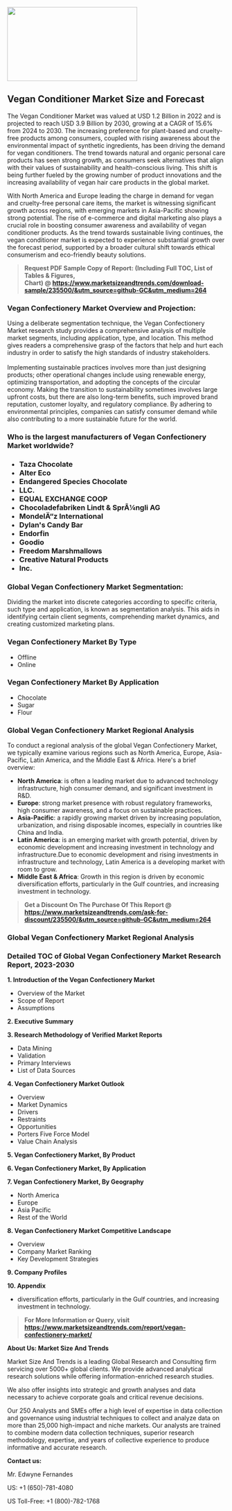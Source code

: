 <p><img class="alignnone size-medium wp-image-20088" src="https://ffe5etoiles.com/wp-content/uploads/2024/12/MST1-300x171.png" alt="" width="300" height="171" /></p><h2>Vegan Conditioner Market Size and Forecast</h2><p>The Vegan Conditioner Market was valued at USD 1.2 Billion in 2022 and is projected to reach USD 3.9 Billion by 2030, growing at a CAGR of 15.6% from 2024 to 2030. The increasing preference for plant-based and cruelty-free products among consumers, coupled with rising awareness about the environmental impact of synthetic ingredients, has been driving the demand for vegan conditioners. The trend towards natural and organic personal care products has seen strong growth, as consumers seek alternatives that align with their values of sustainability and health-conscious living. This shift is being further fueled by the growing number of product innovations and the increasing availability of vegan hair care products in the global market.</p><p>With North America and Europe leading the charge in demand for vegan and cruelty-free personal care items, the market is witnessing significant growth across regions, with emerging markets in Asia-Pacific showing strong potential. The rise of e-commerce and digital marketing also plays a crucial role in boosting consumer awareness and availability of vegan conditioner products. As the trend towards sustainable living continues, the vegan conditioner market is expected to experience substantial growth over the forecast period, supported by a broader cultural shift towards ethical consumerism and eco-friendly beauty solutions.</p></p><blockquote id="" class=""><strong>Request PDF Sample Copy of Report: (Including Full TOC, List of Tables &amp; Figures, Chart)&nbsp;@&nbsp;<strong><a href="https://www.marketsizeandtrends.com/download-sample/235500/&utm_source=github-GC&utm_medium=264" target="_blank">https://www.marketsizeandtrends.com/download-sample/235500/&utm_source=github-GC&utm_medium=264</a></strong></strong></blockquote><h3 id="" class="">Vegan Confectionery Market&nbsp;Overview and Projection:</h3><p id="" class="">Using a deliberate segmentation technique, the Vegan Confectionery Market research study provides a comprehensive analysis of multiple market segments, including application, type, and location. This method gives readers a comprehensive grasp of the factors that help and hurt each industry in order to satisfy the high standards of industry stakeholders. <br /> <br />Implementing sustainable practices involves more than just designing products; other operational changes include using renewable energy, optimizing transportation, and adopting the concepts of the circular economy. Making the transition to sustainability sometimes involves large upfront costs, but there are also long-term benefits, such improved brand reputation, customer loyalty, and regulatory compliance. By adhering to environmental principles, companies can satisfy consumer demand while also contributing to a more sustainable future for the world.</p><h3 id="" class="">Who is the largest manufacturers of&nbsp;Vegan Confectionery Market worldwide?</h3><h3 class=""><p><ul><li>Taza Chocolate </li><li> Alter Eco </li><li> Endangered Species Chocolate </li><li> LLC. </li><li> EQUAL EXCHANGE COOP </li><li> Chocoladefabriken Lindt & SprÃ¼ngli AG </li><li> MondelÄ“z International </li><li> Dylan's Candy Bar </li><li> Endorfin </li><li> Goodio </li><li> Freedom Marshmallows </li><li> Creative Natural Products </li><li> Inc.</li></ul></p></h3><h3 id="" class="">Global&nbsp;Vegan Confectionery Market Segmentation:</h3><p id="" class="">Dividing the market into discrete categories according to specific criteria, such type and application, is known as segmentation analysis. This aids in identifying certain client segments, comprehending market dynamics, and creating customized marketing plans.</p><h3 id="" class="">Vegan Confectionery Market&nbsp;By Type</h3><p><p><ul><li>Offline</li><li> Online</p></li></ul></p></p><h3 id="" class="">Vegan Confectionery Market&nbsp;By Application</h3><p class=""><p><ul><li>Chocolate</li><li> Sugar</li><li> Flour</li></ul></p></p><h3 id="" class="">Global Vegan Confectionery Market Regional Analysis</h3><p id="" class="">To conduct a regional analysis of the global Vegan Confectionery Market, we typically examine various regions such as North America, Europe, Asia-Pacific, Latin America, and the Middle East &amp; Africa. Here's a brief overview:</p><ul><li><strong>North America</strong>: is often a leading market due to advanced technology infrastructure, high consumer demand, and significant investment in R&amp;D.</li><li><strong>Europe</strong>: strong market presence with robust regulatory frameworks, high consumer awareness, and a focus on sustainable practices.</li><li><strong>Asia-Pacific</strong>: a rapidly growing market driven by increasing population, urbanization, and rising disposable incomes, especially in countries like China and India.</li><li><strong>Latin America</strong>: is an emerging market with growth potential, driven by economic development and increasing investment in technology and infrastructure.Due to economic development and rising investments in infrastructure and technology, Latin America is a developing market with room to grow.</li><li><strong>Middle East &amp; Africa</strong>: Growth in this region is driven by economic diversification efforts, particularly in the Gulf countries, and increasing investment in technology.</li></ul><blockquote id="" class=""><strong>Get a Discount On The Purchase Of This Report @ <strong><a href="https://www.marketsizeandtrends.com/ask-for-discount/235500/&utm_source=github-GC&utm_medium=264" target="_blank">https://www.marketsizeandtrends.com/ask-for-discount/235500/&utm_source=github-GC&utm_medium=264</a></strong></strong></blockquote><h3 id="" class="">Global Vegan Confectionery Market Regional Analysis</h3><h3 id="" class="">Detailed TOC of Global Vegan Confectionery Market Research Report, 2023-2030</h3><p id="" class=""><strong>1. Introduction of the Vegan Confectionery Market</strong></p><ul><li>Overview of the Market</li><li>Scope of Report</li><li>Assumptions</li></ul><p id="" class=""><strong>2. Executive Summary</strong></p><p id="" class=""><strong>3. Research Methodology of Verified Market Reports</strong></p><ul><li>Data Mining</li><li>Validation</li><li>Primary Interviews</li><li>List of Data Sources</li></ul><p id="" class=""><strong>4. Vegan Confectionery Market Outlook</strong></p><ul><li>Overview</li><li>Market Dynamics</li><li>Drivers</li><li>Restraints</li><li>Opportunities</li><li>Porters Five Force Model</li><li>Value Chain Analysis</li></ul><p id="" class=""><strong>5. Vegan Confectionery Market, By Product</strong></p><p id="" class=""><strong>6. Vegan Confectionery Market, By Application</strong></p><p id="" class=""><strong>7. Vegan Confectionery Market, By Geography</strong></p><ul><li>North America</li><li>Europe</li><li>Asia Pacific</li><li>Rest of the World</li></ul><p id="" class=""><strong>8. Vegan Confectionery Market Competitive Landscape</strong></p><ul><li>Overview</li><li>Company Market Ranking</li><li>Key Development Strategies</li></ul><p id="" class=""><strong>9. Company Profiles</strong></p><p id="" class=""><strong>10. Appendix</strong></p><ul><li>diversification efforts, particularly in the Gulf countries, and increasing investment in technology.</li></ul><blockquote id="" class=""><strong>For More Information or Query, visit <strong><strong><a href="https://www.marketsizeandtrends.com/report/vegan-confectionery-market/" target="_blank">https://www.marketsizeandtrends.com/report/vegan-confectionery-market/</a></strong></strong></strong></blockquote><p id="" class=""><strong>About Us: Market Size And Trends</strong></p><p id="" class="">Market Size And Trends is a leading Global Research and Consulting firm servicing over 5000+ global clients. We provide advanced analytical research solutions while offering information-enriched research studies.</p><p id="" class="">We also offer insights into strategic and growth analyses and data necessary to achieve corporate goals and critical revenue decisions.</p><p id="" class="">Our 250 Analysts and SMEs offer a high level of expertise in data collection and governance using industrial techniques to collect and analyze data on more than 25,000 high-impact and niche markets. Our analysts are trained to combine modern data collection techniques, superior research methodology, expertise, and years of collective experience to produce informative and accurate research.</p><p id="" class=""><strong>Contact us:</strong></p><p id="" class="">Mr. Edwyne Fernandes</p><p id="" class="">US: +1 (650)-781-4080</p><p id="" class="">US Toll-Free: +1 (800)-782-1768</p>
